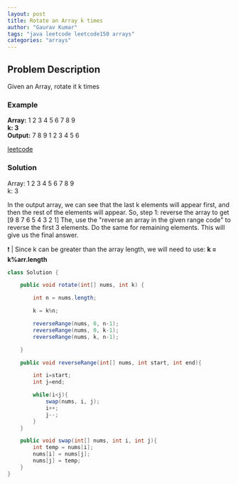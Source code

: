 ```yaml
---
layout: post
title: Rotate an Array k times
author: "Gaurav Kumar"
tags: "java leetcode leetcode150 arrays"
categories: "arrays"
---
```


## Problem Description  

Given an Array, rotate it k times

### Example

__Array:__
1 2 3 4 5 6 7 8 9  
__k: 3__  
__Output:__
7 8 9 1 2 3 4 5 6  

[leetcode](https://leetcode.com/problems/rotate-array/)

### Solution

Array: 1 2 3 4 5 6 7 8 9  
k: 3

In the output array, we can see that the last k elements will appear first, and then the rest of the elements will appear.
So, step 1: reverse the array to get [9 8 7 6 5 4 3 2 1]
The, use the "reverse an array in the given range code" to reverse the first 3 elements. Do the same for remaining elements. This will give us the final answer.

:exclamation: | Since k can be greater than the array length, we will need to use: __k = k%arr.length__

```java
class Solution {

    public void rotate(int[] nums, int k) {

        int n = nums.length;

        k = k%n;

        reverseRange(nums, 0, n-1);
        reverseRange(nums, 0, k-1);
        reverseRange(nums, k, n-1);

    }

    public void reverseRange(int[] nums, int start, int end){

        int i=start;
        int j=end;

        while(i<j){
            swap(nums, i, j);
            i++;
            j--;
        }
    }

    public void swap(int[] nums, int i, int j){
        int temp = nums[i];
        nums[i] = nums[j];
        nums[j] = temp;
    }
}
```
